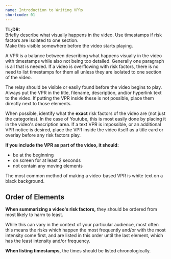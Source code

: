 ```yaml
---
name: Introduction to Writing VPRs
shortcode: 01
---
```


<div class="notice" style="font-size: normal; font-weight: normal;">
<b>TL;DR:</b><br />
Briefly describe what visually happens in the video. Use timestamps if risk factors are isolated to one section.<br />
Make this visible somewhere before the video starts playing.
</div>

A VPR is a balance between describing what happens visually in the video with timestamps while also not being too detailed. Generally one paragraph is all that is needed. If a video is overflowing with risk factors, there is no need to list timestamps for them all unless they are isolated to one section of the video.

The relay should be visible or easily found before the video begins to play.
Always put the VPR in the title, filename, description, and/or hyperlink text to the video.
If putting the VPR inside these is not possible, place them directly next to those elements.

When possible, identify what the **exact** risk factors of the video are (not just the categories). In the case of Youtube, this is most easily done by placing it in the video's description area. If a text VPR is impossible, or an additional VPR notice is desired, place the VPR inside the video itself as a title card or overlay before any risk factors play. 

**If you include the VPR as part of the video, it should:**
-  be at the beginning
-  on screen for at least 2 seconds
-  not contain any moving elements

The most common method of making a video-based VPR is white text on a black background.

## Order of Elements

**When summarizing a video's risk factors,** they should be ordered from most likely to harm to least.

While this can vary in the context of your particular audience, most often this means the risks which happen the most frequently and/or with the most intensity come first, and are listed in this order until the last element, which has the least intensity and/or frequency.

**When listing timestamps,** the times should be listed chronologically.
